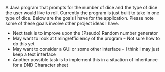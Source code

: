 A Java program that prompts for the number of dice and the type of dice the user would like to roll.
Currently the program is just built to take in one type of dice.
Below are the goals I have for the application. Please note some of these goals involve other project ideas I have.
 * Next task is to improve upon the (Pseudo) Random number generator
 * May want to look at timing/efficiency of the program - Not sure how to do this yet
 * May want to consider a GUI or some other interface - I think I may just keep a text interface
 * Another possible task is to implement this in a situation of inheritance for a DND Character sheet
